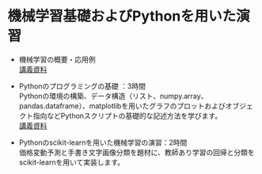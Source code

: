 ﻿# 機械学習基礎およびPythonを用いた演習

- 機械学習の概要・応用例  
[講義資料](https://github.com/hhachiya/PythonHCSHD/blob/master/%E6%A9%9F%E6%A2%B0%E5%AD%A6%E7%BF%92%E3%81%AE%E6%A6%82%E8%A6%81%E3%83%BB%E5%BF%9C%E7%94%A8%E4%BE%8B.pdf)

- Pythonのプログラミングの基礎 ：3時間  
Pythonの環境の構築、データ構造（リスト、numpy.array、pandas.dataframe）、matplotlibを用いたグラフのプロットおよびオブジェクト指向などPythonスクリプトの基礎的な記述方法を学びます。  
[講義資料](http://hirotaka-hachiya.hatenablog.com/entry/2019/05/26/212059)

- Pythonのscikit-learnを用いた機械学習の演習：2時間  
価格変動予測と手書き文字画像分類を題材に、教師あり学習の回帰と分類をscikit-learnを用いて実装します。
